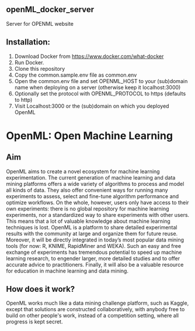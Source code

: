## openML_docker_server
Server for OPENML website

## Installation:
1. Download Docker from https://www.docker.com/what-docker
2. Run Docker.
3. Clone this repository
4. Copy the common.sample.env file as common.env
5. Open the common.env file and set OPENML_HOST to your (sub)domain name when deploying on a server (otherwise keep it localhost:3000)
6. Optionally set the protocol with OPENML_PROTOCOL to https (defaults to http)
7. Visit Localhost:3000 or the (sub)domain on which you deployed OpenML

OpenML: Open Machine Learning
=============================


## Aim
OpenML aims to create a novel ecosystem for machine learning experimentation. The current generation of machine learning 
and data mining platforms offers a wide variety of algorithms to process and model all kinds of data. They also offer 
convenient ways for running many experiments to assess, select and fine-tune algorithm performance and optimize workflows. 
On the whole, however, users only have access to their own experiments: there is no global repository for machine learning 
experiments, nor a standardized way to share experiments with other users. This means that a lot of valuable knowledge 
about machine learning techniques is lost. OpenML is a platform to share detailed experimental 
results with the community at large and organize them for future reuse. Moreover, it will be directly integrated in 
today’s most popular data mining tools (for now: R, KNIME, RapidMiner and WEKA). Such an easy and free exchange of 
experiments has tremendous potential to speed up machine learning research, to engender larger, more detailed studies 
and to offer accurate advice to practitioners. Finally, it will also be a valuable resource for education in machine 
learning and data mining.

## How does it work?
OpenML works much like a data mining challenge platform, such as Kaggle, except that solutions are constructed collaboratively, with anybody free to build on other people's work, instead of a competition setting, where all progress is kept secret.

